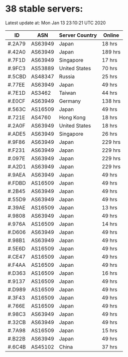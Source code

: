 # 38 stable servers:

Latest update at: Mon Jan 13 23:10:21 UTC 2020

| ID | ASN | Server Country | Online |
| -- | --- | -------------- | ------ |
| #.2A79 | AS63949 | Japan | 18 hrs |
| #.42A0 | AS63949 | Japan | 189 hrs |
| #.7F1D | AS63949 | Singapore | 17 hrs |
| #.9FC3 | AS53889 | United States | 70 hrs |
| #.5CBD | AS48347 | Russia | 25 hrs |
| #.77EE | AS63949 | Japan | 49 hrs |
| #.7E1D | AS3462 | Taiwan | 44 hrs |
| #.E0CF | AS63949 | Germany | 138 hrs |
| #.563C | AS16509 | Japan | 49 hrs |
| #.721E | AS4760 | Hong Kong | 18 hrs |
| #.2A0F | AS63949 | United States | 18 hrs |
| #.ADE5 | AS63949 | Singapore | 26 hrs |
| #.9F86 | AS63949 | Japan | 229 hrs |
| #.F231 | AS63949 | Japan | 229 hrs |
| #.097E | AS63949 | Japan | 229 hrs |
| #.A2D1 | AS63949 | Japan | 229 hrs |
| #.9AEA | AS63949 | Japan | 49 hrs |
| #.FDBD | AS16509 | Japan | 49 hrs |
| #.2B45 | AS63949 | Japan | 49 hrs |
| #.55D9 | AS63949 | Japan | 49 hrs |
| #.39AE | AS16509 | Japan | 13 hrs |
| #.9808 | AS63949 | Japan | 49 hrs |
| #.976A | AS16509 | Japan | 14 hrs |
| #.D606 | AS63949 | Japan | 49 hrs |
| #.98B1 | AS63949 | Japan | 49 hrs |
| #.5E6D | AS16509 | Japan | 49 hrs |
| #.CE47 | AS16509 | Japan | 49 hrs |
| #.F4AA | AS16509 | Japan | 49 hrs |
| #.D363 | AS16509 | Japan | 16 hrs |
| #.9137 | AS16509 | Japan | 49 hrs |
| #.D989 | AS16509 | Japan | 49 hrs |
| #.3F43 | AS16509 | Japan | 49 hrs |
| #.766E | AS16509 | Japan | 49 hrs |
| #.98C3 | AS63949 | Japan | 49 hrs |
| #.32CB | AS63949 | Japan | 49 hrs |
| #.7A98 | AS16509 | Japan | 15 hrs |
| #.B22B | AS63949 | Japan | 49 hrs |
| #.6C4B | AS45102 | China | 37 hrs |


